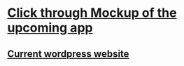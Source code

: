 
# [Click through Mockup of the upcoming app](https://www.figma.com/proto/H8bp6tdhwOlCz5RRqftJPE/WeCrowdCreate-Commission-Version-001?page-id=0%3A1&node-id=650%3A1&starting-point-node-id=650%3A1)

## [Current wordpress website](crowdcreate.com)
